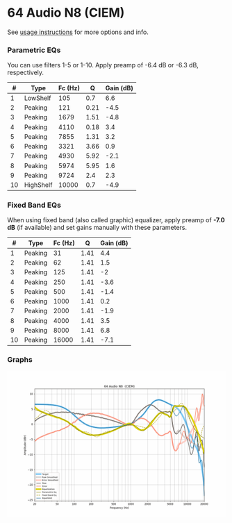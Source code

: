# 64 Audio N8  (CIEM)
See [usage instructions](https://github.com/jaakkopasanen/AutoEq#usage) for more options and info.

### Parametric EQs
You can use filters 1-5 or 1-10. Apply preamp of -6.4 dB or -6.3 dB, respectively.

|   # | Type      |   Fc (Hz) |    Q |   Gain (dB) |
|-----|-----------|-----------|------|-------------|
|   1 | LowShelf  |       105 | 0.7  |         6.6 |
|   2 | Peaking   |       121 | 0.21 |        -4.5 |
|   3 | Peaking   |      1679 | 1.51 |        -4.8 |
|   4 | Peaking   |      4110 | 0.18 |         3.4 |
|   5 | Peaking   |      7855 | 1.31 |         3.2 |
|   6 | Peaking   |      3321 | 3.66 |         0.9 |
|   7 | Peaking   |      4930 | 5.92 |        -2.1 |
|   8 | Peaking   |      5974 | 5.95 |         1.6 |
|   9 | Peaking   |      9724 | 2.4  |         2.3 |
|  10 | HighShelf |     10000 | 0.7  |        -4.9 |

### Fixed Band EQs
When using fixed band (also called graphic) equalizer, apply preamp of **-7.0 dB** (if available) and set gains manually with these parameters.

|   # | Type    |   Fc (Hz) |    Q |   Gain (dB) |
|-----|---------|-----------|------|-------------|
|   1 | Peaking |        31 | 1.41 |         4.4 |
|   2 | Peaking |        62 | 1.41 |         1.5 |
|   3 | Peaking |       125 | 1.41 |        -2   |
|   4 | Peaking |       250 | 1.41 |        -3.6 |
|   5 | Peaking |       500 | 1.41 |        -1.4 |
|   6 | Peaking |      1000 | 1.41 |         0.2 |
|   7 | Peaking |      2000 | 1.41 |        -1.9 |
|   8 | Peaking |      4000 | 1.41 |         3.5 |
|   9 | Peaking |      8000 | 1.41 |         6.8 |
|  10 | Peaking |     16000 | 1.41 |        -7.1 |

### Graphs
![](./64%20Audio%20N8%20%20(CIEM).png)
